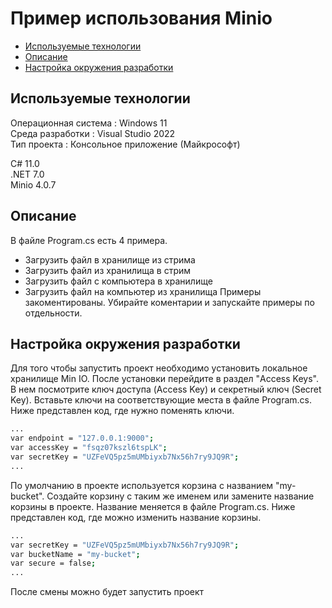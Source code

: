 # Пример использования Minio

* [Используемые технологии](#TechnologiesUsed)
* [Описание](#Description)
* [Настройка окружения разработки](#SettingDevelopmentEnvironment)

<a id="TechnologiesUsed"></a>

## Используемые технологии

Операционная система : Windows 11  
Среда разработки : Visual Studio 2022  
Тип проекта : Консольное приложение (Майкрософт)  

C# 11.0  
.NET 7.0  
Minio 4.0.7  

<a id="Description"></a>

## Описание

В файле Program.cs есть 4 примера. 
* Загрузить файл в хранилище из стрима
* Загрузить файл из хранилища в стрим
* Загрузить файл с компьютера в хранилище 
* Загрузить файл на компьютер из хранилища
Примеры закоментированы. Убирайте коментарии и запускайте примеры по отдельности.

<a id="SettingDevelopmentEnvironment"></a>

## Настройка окружения разработки

Для того чтобы запустить проект необходимо установить локальное хранилище Min IO.
После установки перейдите в раздел "Access Keys". В нем посмотрите ключ доступа (Access Key) и секретный ключ (Secret Key). Вставьте ключи на соответствующие места в файле Program.cs. Ниже представлен код, где нужно поменять ключи.
```bash
...
var endpoint = "127.0.0.1:9000";
var accessKey = "fsqz07kszl6tspLK";
var secretKey = "UZFeVQ5pz5mUMbiyxb7Nx56h7ry9JQ9R";
...
```
По умолчанию в проекте используется корзина с названием "my-bucket". Создайте корзину с таким же именем или замените название корзины в проекте. Название меняется в файле Program.cs. Ниже представлен код, где можно изменить название корзины.
```bash
...
var secretKey = "UZFeVQ5pz5mUMbiyxb7Nx56h7ry9JQ9R";
var bucketName = "my-bucket";
var secure = false;
...
```
После смены можно будет запустить проект